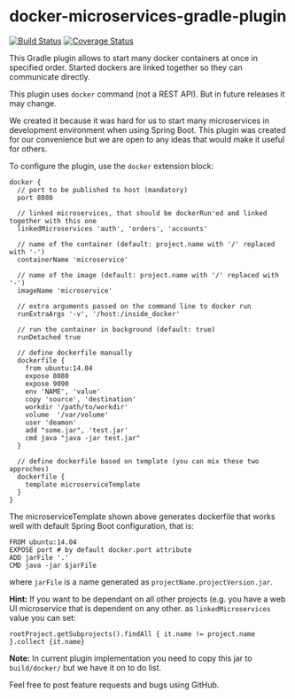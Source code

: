 # docker-microservices-gradle-plugin

[![Build Status](https://travis-ci.org/michalborek/docker-microservices-gradle-plugin.svg)](https://travis-ci.org/michalborek/docker-microservices-gradle-plugin) [![Coverage Status](https://coveralls.io/repos/michalborek/docker-microservices-gradle-plugin/badge.svg?branch=master)](https://coveralls.io/r/michalborek/docker-microservices-gradle-plugin?branch=master)

This Gradle plugin allows to start many docker containers at once in specified order. Started dockers are linked 
together so they can communicate directly.

This plugin uses `docker` command (not a REST API). But in future releases it may change.

We created it because it was hard for us to start many microservices in development environment when using Spring Boot. 
This plugin was created for our convenience but we are open to any ideas that would make it useful for others.

To configure the plugin, use the `docker` extension block:

    docker {
      // port to be published to host (mandatory)
      port 8080

      // linked microservices, that should be dockerRun'ed and linked together with this one
      linkedMicroservices 'auth', 'orders', 'accounts'

      // name of the container (default: project.name with '/' replaced with '-')
      containerName 'microservice'

      // name of the image (default: project.name with '/' replaced with '-')
      imageName 'microservice'

      // extra arguments passed on the command line to docker run
      runExtraArgs '-v', '/host:/inside_docker'

      // run the container in background (default: true)
      runDetached true

      // define dockerfile manually
      dockerfile {
        from ubuntu:14.04
        expose 8080
        expose 9090
        env 'NAME', 'value'
        copy 'source', 'destination'
        workdir '/path/to/workdir'
        volume  '/var/volume'
        user 'deamon'
        add "some.jar", 'test.jar'
        cmd java "java -jar test.jar"
      }

      // define dockerfile based on template (you can mix these two approches)
      dockerfile {
        template microserviceTemplate
      }
    }

The microserviceTemplate shown above generates dockerfile that works well with default 
Spring Boot configuration, that is:

    FROM ubuntu:14.04
    EXPOSE port # by default docker.port attribute
    ADD jarFile '.'
    CMD java -jar $jarFile

where `jarFile` is a name generated as `projectName.projectVersion.jar`.

**Hint:** If you want to be dependant on all other projects (e.g. you have a web UI microservice that 
is dependent on any other. as `linkedMicroservices` value you can set:

    rootProject.getSubprojects().findAll { it.name != project.name }.collect {it.name}

**Note:** In current plugin implementation you need to copy this jar to `build/docker/` but we have it on to do list.


Feel free to post feature requests and bugs using GitHub.
